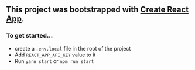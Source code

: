## This project was bootstrapped with [Create React App](https://github.com/facebook/create-react-app).

### To get started...

- create a `.env.local` file in the root of the project
- Add `REACT_APP_API_KEY` value to it
- Run `yarn start` or `npm run start`
